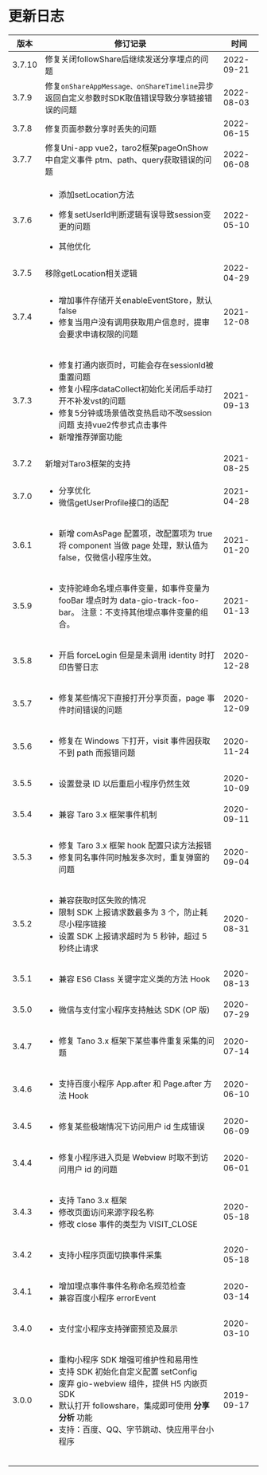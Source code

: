 # 更新日志



| 版本     | 修订记录                                                                                                                                                                                                     | 时间         |
| ------ | -------------------------------------------------------------------------------------------------------------------------------------------------------------------------------------------------------- | ---------- |
| 3.7.10 | 修复关闭followShare后继续发送分享埋点的问题                                                                                                                                                                              | 2022-09-21 |
| 3.7.9  | 修复`onShareAppMessage、onShareTimeline`异步返回自定义参数时SDK取值错误导致分享链接错误的问题                                                                                                                                        | 2022-08-03 |
| 3.7.8  | 修复页面参数分享时丢失的问题                                                                                                                                                                                           | 2022-06-15 |
| 3.7.7  | 修复Uni-app vue2，taro2框架pageOnShow中自定义事件 ptm、path、query获取错误的问题                                                                                                                                             | 2022-06-08 |
| 3.7.6  | <p></p><ul><li>添加setLocation方法</li></ul><ul><li>修复setUserId判断逻辑有误导致session变更的问题</li></ul><ul><li>其他优化</li></ul>                                                                                          | 2022-05-10 |
| 3.7.5  | 移除getLocation相关逻辑                                                                                                                                                                                        | 2022-04-29 |
| 3.7.4  | <p></p><ul><li>增加事件存储开关enableEventStore，默认false</li><li>修复当用户没有调用获取用户信息时，提审会要求申请权限的问题</li></ul>                                                                                                          | 2021-12-08 |
| 3.7.3  | <ul><li>修复打通内嵌页时，可能会存在sessionId被重置问题 </li><li>修复小程序dataCollect初始化关闭后手动打开不补发vst的问题</li><li> 修复5分钟或场景值改变热启动不改session问题 支持vue2传参式点击事件</li><li> 新增推荐弹窗功能</li></ul>                                           | 2021-09-13 |
| 3.7.2  | 新增对Taro3框架的支持                                                                                                                                                                                            | 2021-08-25 |
| 3.7.0  | <p></p><ul><li>分享优化</li><li>微信getUserProfile接口的适配</li></ul>                                                                                                                                              | 2021-04-28 |
| 3.6.1  | <ul><li>新增 comAsPage 配置项，改配置项为 true 将 component 当做 page 处理，默认值为 false，仅微信小程序生效。</li></ul>                                                                                                                | 2021-01-20 |
| 3.5.9  | <p></p><ul><li>支持驼峰命名埋点事件变量，如事件变量为 fooBar 埋点时为 data-gio-track-foo-bar。 注意：不支持其他埋点事件变量的组合。</li></ul>                                                                                                      | 2021-01-13 |
| 3.5.8  | <ul><li>开启 forceLogin 但是是未调用  identity 时打印告警日志</li></ul>                                                                                                                                                 | 2020-12-28 |
| 3.5.7  | <ul><li>修复某些情况下直接打开分享页面，page 事件时间错误的问题</li></ul>                                                                                                                                                         | 2020-12-09 |
| 3.5.6  | <ul><li>修复在 Windows 下打开，visit 事件因获取不到 path 而报错问题</li></ul>                                                                                                                                               | 2020-11-24 |
| 3.5.5  | <ul><li>设置登录 ID 以后重启小程序仍然生效</li></ul>                                                                                                                                                                    | 2020-10-09 |
| 3.5.4  | <ul><li>兼容 Taro 3.x 框架事件机制</li></ul>                                                                                                                                                                     | 2020-09-11 |
| 3.5.3  | <ul><li>修复 Taro 3.x 框架 hook 配置只读方法报错</li><li>修复同名事件同时触发多次时，重复弹窗的问题</li></ul>                                                                                                                             | 2020-09-04 |
| 3.5.2  | <p></p><ul><li>兼容获取时区失败的情况</li><li>限制 SDK 上报请求数最多为 3 个，防止耗尽小程序链接</li><li>设置 SDK 上报请求超时为 5 秒钟，超过 5 秒终止请求</li></ul>                                                                                        | 2020-08-31 |
| 3.5.1  | <ul><li>兼容 ES6 Class 关键字定义类的方法 Hook</li></ul>                                                                                                                                                            | 2020-08-13 |
| 3.5.0  | <ul><li>微信与支付宝小程序支持触达 SDK (OP 版)</li></ul>                                                                                                                                                               | 2020-07-29 |
| 3.4.7  | <ul><li>修复 Tano 3.x 框架下某些事件重复采集的问题</li></ul>                                                                                                                                                             | 2020-07-14 |
| 3.4.6  | <ul><li>支持百度小程序 App.after 和 Page.after 方法 Hook</li></ul>                                                                                                                                                 | 2020-06-10 |
| 3.4.5  | <ul><li>修复某些极端情况下访问用户 id 生成错误</li></ul>                                                                                                                                                                  | 2020-06-09 |
| 3.4.4  | <ul><li>修复小程序进入页是 Webview 时取不到访问用户 id 的问题</li></ul>                                                                                                                                                      | 2020-06-01 |
| 3.4.3  | <p></p><ul><li>支持 Tano 3.x 框架</li><li>修改页面访问来源字段名称</li><li>修改 close 事件的类型为 VISIT_CLOSE</li></ul>                                                                                                         | 2020-05-18 |
| 3.4.2  | <ul><li>支持小程序页面切换事件采集</li></ul>                                                                                                                                                                          | 2020-05-18 |
| 3.4.1  | <ul><li>增加埋点事件事件名称命名规范检查</li><li>兼容百度小程序 errorEvent </li></ul>                                                                                                                                           | 2020-03-14 |
| 3.4.0  | <ul><li>支付宝小程序支持弹窗预览及展示</li></ul>                                                                                                                                                                        | 2020-03-10 |
| 3.0.0  | <ul><li>重构小程序 SDK 增强可维护性和易用性</li><li>支持 SDK 初始化自定义配置 setConfig</li><li>废弃 gio-webview 组件，提供 H5 内嵌页 SDK</li><li>默认打开 followshare，集成即可使用 <strong>分享分析</strong> 功能</li><li>支持：百度、QQ、字节跳动、快应用平台小程序</li></ul> | 2019-09-17 |
|        |                                                                                                                                                                                                          |            |
|        |                                                                                                                                                                                                          |            |
|        |                                                                                                                                                                                                          |            |
